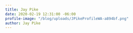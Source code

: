 ```yaml
---
title: Jay Pike
date: 2020-02-19 12:31:00 -06:00
profile-image: "/blog/uploads/JPikeProfileWA-a894bf.png"
author: Jay Pike
---
```


